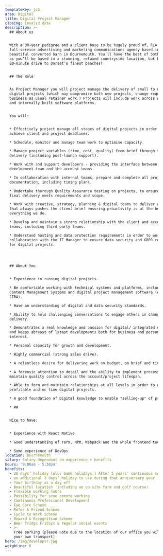 ```yaml
---
templateKey: job
area: Digital
title: Digital Project Manager
closing: Invalid date
description: >-
  ## About us


  With a 30-year pedigree and a client base to be hugely proud of, RLA is a
  full-service advertising and marketing communications agency based in a
  beautiful converted barn in Bournemouth. You’ll have the best of both worlds
  as you’ll be based in a stunning, relaxed countryside location, but be just a
  20-minute drive to Dorset’s finest beaches!


  ## The Role


  As Project Manager you will project manage the delivery of small to medium
  digital projects (which may compromise both new projects, change requests and
  business as usual retainer work.) Projects will include work across websites
  and internally built software platforms.


  You will:


  * Effectively project manage all stages of digital projects in order to
  achieve client and project deadlines.

  * Schedule, monitor and manage team work to optimise capacity.

  * Manage project variables (time, cost, quality) from brief through to
  delivery (including post-launch support).

  * Work with and support developers - providing the interface between the
  development team and the account teams.

  * In collaboration with internal teams, prepare and complete all project
  documentation, including timing plans.

  * Undertake thorough Quality Assurance testing on projects, to ensure the
  final delivery meets requirements and scope. 

  * Work with creative, strategy, planning & digital teams to deliver a solution
  that always pushes the client brief ensuring proactivity is at the heart of
  everything we do.

  * Develop and maintain a strong relationship with the client and account
  teams, including third party teams.

  * Understand hosting and data protection requirements in order to work in
  collaboration with the IT Manager to ensure data security and GDPR compliance
  for digital projects.




  ## About You


  * Experience in running digital projects.

  * Be comfortable working with technical systems and platforms, including
  Content Management Systems and digital project management software (eg.
  JIRA).  

  * Have an understanding of digital and data security standards.

  * Ability to hold challenging conversations to engage others in change and
  delivery.

  * Demonstrates a real knowledge and passion for digital/ integrated marketing
  and keeps abreast of latest developments both for business and personal
  interest.

  * Personal capacity for growth and development. 

  * Highly commercial (strong sales drive).

  * A relentless desire for delivering work on budget, on brief and time.

  * A forensic attention to detail and the ability to implement process to
  maintain quality control across the account/project lifespan.

  * Able to form and maintain relationships at all levels in order to deliver
  profitable and on time digital projects.

  * A good foundation of Digital knowledge to enable "selling-up" of projects.

  * ## 


  Nice to have:


  * Experience with React Native

  * Good understanding of Yarn, NPM, Webpack and the whole frontend toolchain

  * Some experience of DevOps
location: bournemouth
salary: Salary dependent on experience + benefits
hours: '9:00am - 5:30pm'
benefits:
  - 28 days’ holiday (plus bank holidays.) After 5 years’ continuous service
  - an additional 3 days’ holiday to use during that anniversary year
  - Your birthday as a day off
  - Beautiful location (including an on-site farm and golf course)
  - Flexible working hours
  - Possibility for some remote working
  - Continuous Professional Development
  - Eye Care Scheme
  - Refer A Friend Scheme
  - Cycle to Work Scheme
  - Reward & Recognition Scheme
  - Beer fridge Fridays & regular social events
  - >-
    Free parking (please note due to the location of our office you will need
    your own transport)
hero: /img/developer.jpg
weighting: 0
---
```



